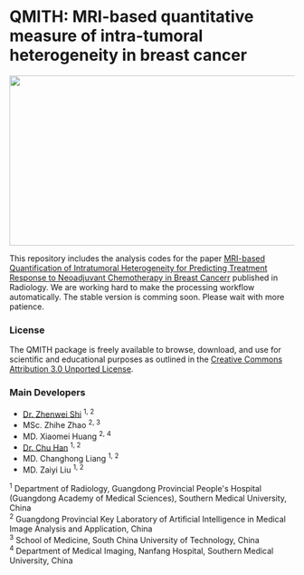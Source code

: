 # QMITH: MRI-based quantitative measure of  intra-tumoral heterogeneity in breast cancer

<p align="center">
  <img src="https://user-images.githubusercontent.com/17007301/219617294-a5f38b07-4599-4834-aa7c-96d01299a531.png" width="600" height="300">
</p>


This repository includes the analysis codes for the paper [MRI-based Quantification of Intratumoral Heterogeneity for Predicting Treatment Response to Neoadjuvant Chemotherapy in Breast Cancerr](https://pubs.rsna.org/doi/10.1148/radiol.222830) published in Radiology. We are working hard to make the processing workflow automatically. The stable version is comming soon. Please wait with more patience.

### License

The QMITH package is freely available to browse, download, and use for scientific and educational purposes as outlined in the [Creative Commons Attribution 3.0 Unported License](https://creativecommons.org/licenses/by/3.0/).

### Main Developers
 - [Dr. Zhenwei Shi](https://github.com/zhenweishi) <sup/>1, 2
 - MSc. Zhihe Zhao <sup/>2, 3
 - MD. Xiaomei Huang <sup/>2, 4
 - [Dr. Chu Han](https://chuhan89.com) <sup/>1, 2
 - MD. Changhong Liang <sup/>1, 2
 - MD. Zaiyi Liu <sup/>1, 2
 

<sup>1</sup> Department of Radiology, Guangdong Provincial People's Hospital (Guangdong Academy of Medical Sciences), Southern Medical University, China <br/>
<sup>2</sup> Guangdong Provincial Key Laboratory of Artificial Intelligence in Medical Image Analysis and Application, China <br/>
<sup>3</sup> School of Medicine, South China University of Technology, China <br/>
<sup>4</sup> Department of Medical Imaging, Nanfang Hospital, Southern Medical University, China 
